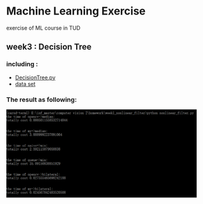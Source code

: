 # Machine Learning Exercise

exercise of ML course in TUD

## week3 : Decision Tree
### including :
 * [DecisionTree.py](https://github.com/chrisHuxi/MachineLearningExercise/blob/master/week3_decision_tree/DecisionTree.py)
 * [data set](https://github.com/chrisHuxi/MachineLearningExercise/tree/master/week3_decision_tree/data)

### The result as following:

![](https://github.com/chrisHuxi/ComputerVisionExercise/blob/master/week1_nonlinear_filter/result.PNG)
